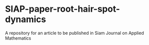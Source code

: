 # SIAP-paper-root-hair-spot-dynamics
A repository for an article to be published in Siam Journal on Applied Mathematics
